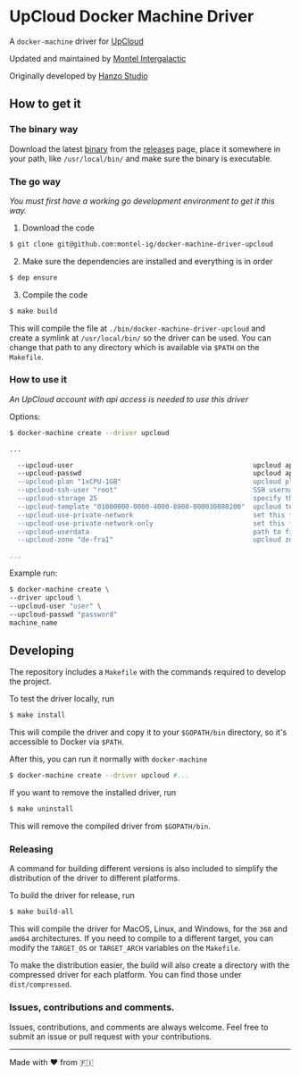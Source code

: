 # UpCloud Docker Machine Driver

A `docker-machine` driver for [UpCloud](https://www.upcloud.com/)

Updated and maintained by [Montel Intergalactic](https://www.montel.fi)

Originally developed by [Hanzo Studio](https://hanzo.es/)

## How to get it

### The binary way

Download the latest
[binary](https://github.com/montel-ig/docker-machine-driver-upcloud/releases/latest/download/docker-machine-driver-upcloud) from the
[releases](https://github.com/montel-ig/docker-machine-driver-upcloud/releases) page,
place it somewhere in your path, like `/usr/local/bin/` and make sure the binary is executable.

### The go way

_You must first have a working go development environment to get it this way._

1. Download the code
```bash
$ git clone git@github.com:montel-ig/docker-machine-driver-upcloud
```

2. Make sure the dependencies are installed and everything is in order
```bash
$ dep ensure
```

3. Compile the code
```bash
$ make build
```

This will compile the file at `./bin/docker-machine-driver-upcloud` and create a symlink at `/usr/local/bin/` so the driver can be used. You can change that path to any directory which is available via `$PATH` on the `Makefile`.

### How to use it

_An UpCloud account with api access is needed to use this driver_

Options:

```bash
$ docker-machine create --driver upcloud

...

  --upcloud-user                                             upcloud api access user [$UPCLOUD_USER]
  --upcloud-passwd                                           upcloud api access user's password [$UPCLOUD_PASSWD]
  --upcloud-plan "1xCPU-1GB"                                 upcloud plan [$UPCLOUD_PLAN]
  --upcloud-ssh-user "root"                                  SSH username [$UPCLOUD_SSH_USER]
  --upcloud-storage 25                                       specify the storage available for the server [$UPCLOUD_STORAGE]
  --upcloud-template "01000000-0000-4000-8000-000030080200"  upcloud template [$UPCLOUD_TEMPLATE]
  --upcloud-use-private-network                              set this flag to use private networking [$UPCLOUD_USE_PRIVATE_NETWORK]
  --upcloud-use-private-network-only                         set this flag to only use private networking [$UPCLOUD_USE_PRIVATE_NETWORK_ONLY]
  --upcloud-userdata                                         path to file with cloud-init user-data [$UPCLOUD_USERDATA]
  --upcloud-zone "de-fra1"                                   upcloud zone [$UPCLOUD_ZONE]

...

```

Example run:

```bash
$ docker-machine create \
--driver upcloud \
--upcloud-user "user" \
--upcloud-passwd "password"
machine_name
```

## Developing
The repository includes a `Makefile` with the commands required to develop the project.

To test the driver locally, run
```bash
$ make install
```
This will compile the driver and copy it to your `$GOPATH/bin` directory, so it's accessible to Docker via `$PATH`.

After this, you can run it normally with `docker-machine`
```bash
$ docker-machine create --driver upcloud #...
```

If you want to remove the installed driver, run
```bash
$ make uninstall
```
This will remove the compiled driver from `$GOPATH/bin`.

### Releasing
A command for building different versions is also included to simplify the distribution of the driver to different platforms.

To build the driver for release, run
```bash
$ make build-all
```
This will compile the driver for MacOS, Linux, and Windows, for the `368` and `amd64` architectures. If you need to compile to a different target, you can modify the `TARGET_OS` or `TARGET_ARCH` variables on the `Makefile`.

To make the distribution easier, the build will also create a directory with the compressed driver for each platform. You can find those under `dist/compressed`.

### Issues, contributions and comments.

Issues, contributions, and comments are always welcome. Feel free to submit an issue or pull request with your contributions.

---

Made with :heart: from :finland:
